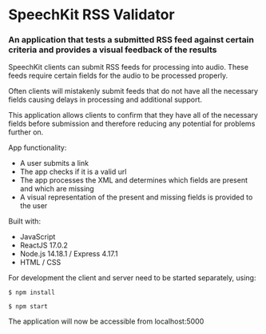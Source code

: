 # SpeechKit RSS Validator

### An application that tests a submitted RSS feed against certain criteria and provides a visual feedback of the results

SpeechKit clients can submit RSS feeds for processing into audio. These feeds require certain fields for the audio to be processed properly. 

Often clients will mistakenly submit feeds that do not have all the necessary fields causing delays in processing and additional support. 

This application allows clients to confirm that they have all of the necessary fields before submission and therefore reducing any potential for problems further on. 

App functionality:

* A user submits a link
* The app checks if it is a valid url
* The app processes the XML and determines which fields are present and which are missing
* A visual representation of the present and missing fields is provided to the user

Built with:

 - JavaScript
 - ReactJS 17.0.2
 - Node.js 14.18.1 / Express 4.17.1
 - HTML / CSS

For development the client and server need to be started separately, using:

```
$ npm install

$ npm start
```

The application will now be accessible from localhost:5000
